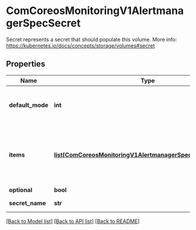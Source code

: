 # ComCoreosMonitoringV1AlertmanagerSpecSecret

Secret represents a secret that should populate this volume. More info: https://kubernetes.io/docs/concepts/storage/volumes#secret
## Properties
Name | Type | Description | Notes
------------ | ------------- | ------------- | -------------
**default_mode** | **int** | Optional: mode bits to use on created files by default. Must be a value between 0 and 0777. Defaults to 0644. Directories within the path are not affected by this setting. This might be in conflict with other options that affect the file mode, like fsGroup, and the result can be other mode bits set. | [optional] 
**items** | [**list[ComCoreosMonitoringV1AlertmanagerSpecConfigMapItems]**](ComCoreosMonitoringV1AlertmanagerSpecConfigMapItems.md) | If unspecified, each key-value pair in the Data field of the referenced Secret will be projected into the volume as a file whose name is the key and content is the value. If specified, the listed keys will be projected into the specified paths, and unlisted keys will not be present. If a key is specified which is not present in the Secret, the volume setup will error unless it is marked optional. Paths must be relative and may not contain the &#39;..&#39; path or start with &#39;..&#39;. | [optional] 
**optional** | **bool** | Specify whether the Secret or its keys must be defined | [optional] 
**secret_name** | **str** | Name of the secret in the pod&#39;s namespace to use. More info: https://kubernetes.io/docs/concepts/storage/volumes#secret | [optional] 

[[Back to Model list]](../README.md#documentation-for-models) [[Back to API list]](../README.md#documentation-for-api-endpoints) [[Back to README]](../README.md)


